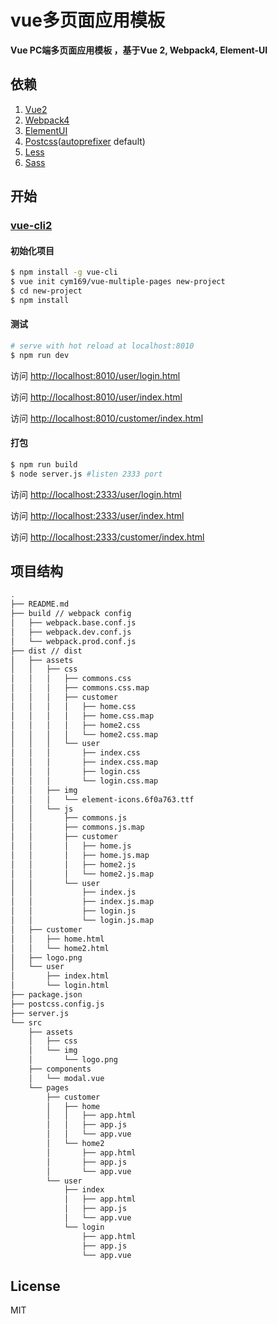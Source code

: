 # vue多页面应用模板

**Vue PC端多页面应用模板 ，基于Vue 2, Webpack4, Element-UI**

## 依赖

1. [Vue2](https://github.com/vuejs/vue)
2. [Webpack4](https://github.com/webpack/webpack)
3. [ElementUI](https://github.com/ElemeFE/element)
4. [Postcss](https://github.com/postcss/postcss)([autoprefixer](https://github.com/postcss/autoprefixer) default)
5. [Less](http://lesscss.org/)
6. [Sass](https://github.com/webpack-contrib/sass-loader)

## 开始

### [vue-cli2](https://github.com/vuejs/vue-cli)

#### 初始化项目

``` bash
$ npm install -g vue-cli
$ vue init cym169/vue-multiple-pages new-project
$ cd new-project
$ npm install
```

#### 测试

```bash
# serve with hot reload at localhost:8010
$ npm run dev
```

访问 [http://localhost:8010/user/login.html](http://localhost:8010/user/login.html)

访问 [http://localhost:8010/user/index.html](http://localhost:8010/user/index.html)

访问 [http://localhost:8010/customer/index.html](http://localhost:8010/customer/index.html)

#### 打包

```bash
$ npm run build
$ node server.js #listen 2333 port
```

访问 [http://localhost:2333/user/login.html](http://localhost:2333/user/login.html)

访问 [http://localhost:2333/user/index.html](http://localhost:2333/user/index.html)

访问 [http://localhost:2333/customer/index.html](http://localhost:2333/customer/index.html)


## 项目结构

```bash
.
├── README.md
├── build // webpack config
│   ├── webpack.base.conf.js
│   ├── webpack.dev.conf.js
│   └── webpack.prod.conf.js
├── dist // dist
│   ├── assets
│   │   ├── css
│   │   │   ├── commons.css
│   │   │   ├── commons.css.map
│   │   │   ├── customer
│   │   │   │   ├── home.css
│   │   │   │   ├── home.css.map
│   │   │   │   ├── home2.css
│   │   │   │   └── home2.css.map
│   │   │   └── user
│   │   │       ├── index.css
│   │   │       ├── index.css.map
│   │   │       ├── login.css
│   │   │       └── login.css.map
│   │   ├── img
│   │   │   └── element-icons.6f0a763.ttf
│   │   └── js
│   │       ├── commons.js
│   │       ├── commons.js.map
│   │       ├── customer
│   │       │   ├── home.js
│   │       │   ├── home.js.map
│   │       │   ├── home2.js
│   │       │   └── home2.js.map
│   │       └── user
│   │           ├── index.js
│   │           ├── index.js.map
│   │           ├── login.js
│   │           └── login.js.map
│   ├── customer
│   │   ├── home.html
│   │   └── home2.html
│   ├── logo.png
│   └── user
│       ├── index.html
│       └── login.html
├── package.json
├── postcss.config.js
├── server.js
└── src
    ├── assets
    │   ├── css
    │   └── img
    │       └── logo.png
    ├── components
    │   └── modal.vue
    └── pages
        ├── customer
        │   ├── home
        │   │   ├── app.html
        │   │   ├── app.js
        │   │   └── app.vue
        │   └── home2
        │       ├── app.html
        │       ├── app.js
        │       └── app.vue
        └── user
            ├── index
            │   ├── app.html
            │   ├── app.js
            │   └── app.vue
            └── login
                ├── app.html
                ├── app.js
                └── app.vue
```

## License

MIT
